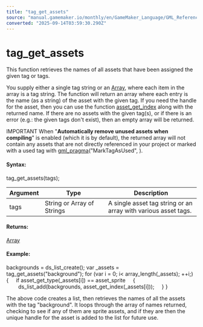 ```yaml
---
title: "tag_get_assets"
source: "manual.gamemaker.io/monthly/en/GameMaker_Language/GML_Reference/Asset_Management/Assets_And_Tags/tag_get_assets.htm"
converted: "2025-09-14T03:59:30.290Z"
---
```


# tag\_get\_assets

This function retrieves the names of all assets that have been assigned the given tag or tags.

You supply either a single tag string or an [Array](../../../GML_Overview/Arrays.md), where each item in the array is a tag string. The function will return an array where each entry is the name (as a string) of the asset with the given tag. If you need the handle for the asset, then you can use the function [asset\_get\_index](asset_get_index.md) along with the returned name. If there are no assets with the given tag(s), or if there is an error (e.g.: the given tags don't exist), then an empty array will be returned.

IMPORTANT When "**Automatically remove unused assets when compiling**" is enabled (which it is by default), the returned array will not contain any assets that are not directly referenced in your project or marked with a used tag with [gml\_pragma](../../../../../../../GameMaker_Language/GML_Reference/OS_And_Compiler/gml_pragma.md)("MarkTagAsUsed", <tags>).

#### Syntax:

tag\_get\_assets(tags);

| Argument | Type | Description |
| --- | --- | --- |
| tags | String or Array of Strings | A single asset tag string or an array with various asset tags. |

#### Returns:

[Array](../../../GML_Overview/Arrays.md)

#### Example:

backgrounds = ds\_list\_create();
var \_assets = tag\_get\_assets("background");
for (var i = 0; i< array\_length(\_assets); ++i;)
{
    if asset\_get\_type(\_assets\[i\]) == asset\_sprite
    {
        ds\_list\_add(backgrounds, asset\_get\_index(\_assets\[i\]));
    }
}

The above code creates a list, then retrieves the names of all the assets with the tag "background". It loops through the array of names returned, checking to see if any of them are sprite assets, and if they are then the unique handle for the asset is added to the list for future use.